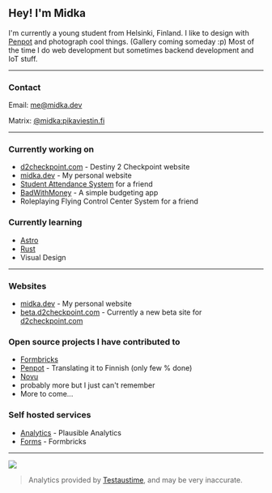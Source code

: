 ## Hey! I'm Midka

I'm currently a young student from Helsinki, Finland. I like to design with [Penpot](https://penpot.app) and photograph cool things. (Gallery coming someday :p) Most of the time I do web development but sometimes backend development and IoT stuff.

---

### Contact

Email: [me@midka.dev]

Matrix: [@midka:pikaviestin.fi]

---

### Currently working on

- [d2checkpoint.com](https://d2checkpoint.com) - Destiny 2 Checkpoint website
- [midka.dev](https://midka.dev) - My personal website
- [Student Attendance System](https://github.com/kymppi/student-attendance) for a friend
- [BadWithMoney](https://github.com/kymppi/BadWithMoney) - A simple budgeting app
- Roleplaying Flying Control Center System for a friend

### Currently learning

- [Astro](https://astro.build)
- [Rust](https://www.rust-lang.org)
- Visual Design

---

### Websites

- [midka.dev](https://midka.dev) - My personal website
- [beta.d2checkpoint.com](https://beta.d2checkpoint.com) - Currently a new beta site for [d2checkpoint.com](https://d2checkpoint.com)

### Open source projects I have contributed to

- [Formbricks](https://github.com/formbricks/formbricks)
- [Penpot](https://penpot.app) - Translating it to Finnish (only few % done)
- [Novu](https://novu.co)
- probably more but I just can't remember
- More to come...

### Self hosted services

- [Analytics](https://plausible.midka.dev) - Plausible Analytics
- [Forms](https://formbricks.midka.dev) - Formbricks

---

<a href="https://testaustime.fi">
  <img src="https://github-readme-testaustime.vercel.app/api/testaustime?username=midka&layout=compact&range=7&langs_count=10&bg_color=001219&text_color=94d2bd&icon_color=0a9396&title_color=ee9b00" />
</a>

> Analytics provided by [Testaustime](https://testaustime.fi), and may be very inaccurate.

[midka.dev]: https://midka.dev
[status.midka.dev]: https://status.midka.dev
[me@midka.dev]: mailto:me@midka.dev
[@midka:pikaviestin.fi]: https://matrix.to/#/@midka:pikaviestin.fi
